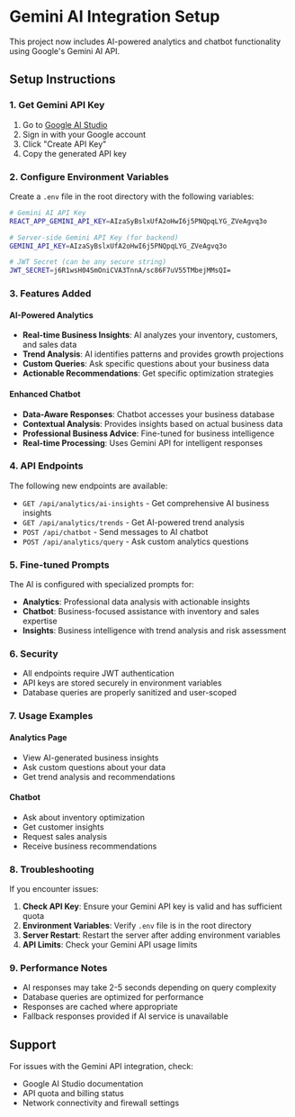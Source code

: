 # Gemini AI Integration Setup

This project now includes AI-powered analytics and chatbot functionality using Google's Gemini AI API.

## Setup Instructions

### 1. Get Gemini API Key

1. Go to [Google AI Studio](https://makersuite.google.com/app/apikey)
2. Sign in with your Google account
3. Click "Create API Key"
4. Copy the generated API key

### 2. Configure Environment Variables

Create a `.env` file in the root directory with the following variables:

```bash
# Gemini AI API Key
REACT_APP_GEMINI_API_KEY=AIzaSyBslxUfA2oHwI6j5PNQpqLYG_ZVeAgvq3o

# Server-side Gemini API Key (for backend)
GEMINI_API_KEY=AIzaSyBslxUfA2oHwI6j5PNQpqLYG_ZVeAgvq3o

# JWT Secret (can be any secure string)
JWT_SECRET=j6R1wsH04SmOniCVA3TnnA/sc86F7uV55TMbejMMsQI=
```

### 3. Features Added

#### AI-Powered Analytics
- **Real-time Business Insights**: AI analyzes your inventory, customers, and sales data
- **Trend Analysis**: AI identifies patterns and provides growth projections
- **Custom Queries**: Ask specific questions about your business data
- **Actionable Recommendations**: Get specific optimization strategies

#### Enhanced Chatbot
- **Data-Aware Responses**: Chatbot accesses your business database
- **Contextual Analysis**: Provides insights based on actual business data
- **Professional Business Advice**: Fine-tuned for business intelligence
- **Real-time Processing**: Uses Gemini API for intelligent responses

### 4. API Endpoints

The following new endpoints are available:

- `GET /api/analytics/ai-insights` - Get comprehensive AI business insights
- `GET /api/analytics/trends` - Get AI-powered trend analysis
- `POST /api/chatbot` - Send messages to AI chatbot
- `POST /api/analytics/query` - Ask custom analytics questions

### 5. Fine-tuned Prompts

The AI is configured with specialized prompts for:

- **Analytics**: Professional data analysis with actionable insights
- **Chatbot**: Business-focused assistance with inventory and sales expertise
- **Insights**: Business intelligence with trend analysis and risk assessment

### 6. Security

- All endpoints require JWT authentication
- API keys are stored securely in environment variables
- Database queries are properly sanitized and user-scoped

### 7. Usage Examples

#### Analytics Page
- View AI-generated business insights
- Ask custom questions about your data
- Get trend analysis and recommendations

#### Chatbot
- Ask about inventory optimization
- Get customer insights
- Request sales analysis
- Receive business recommendations

### 8. Troubleshooting

If you encounter issues:

1. **Check API Key**: Ensure your Gemini API key is valid and has sufficient quota
2. **Environment Variables**: Verify `.env` file is in the root directory
3. **Server Restart**: Restart the server after adding environment variables
4. **API Limits**: Check your Gemini API usage limits

### 9. Performance Notes

- AI responses may take 2-5 seconds depending on query complexity
- Database queries are optimized for performance
- Responses are cached where appropriate
- Fallback responses provided if AI service is unavailable

## Support

For issues with the Gemini API integration, check:
- Google AI Studio documentation
- API quota and billing status
- Network connectivity and firewall settings 